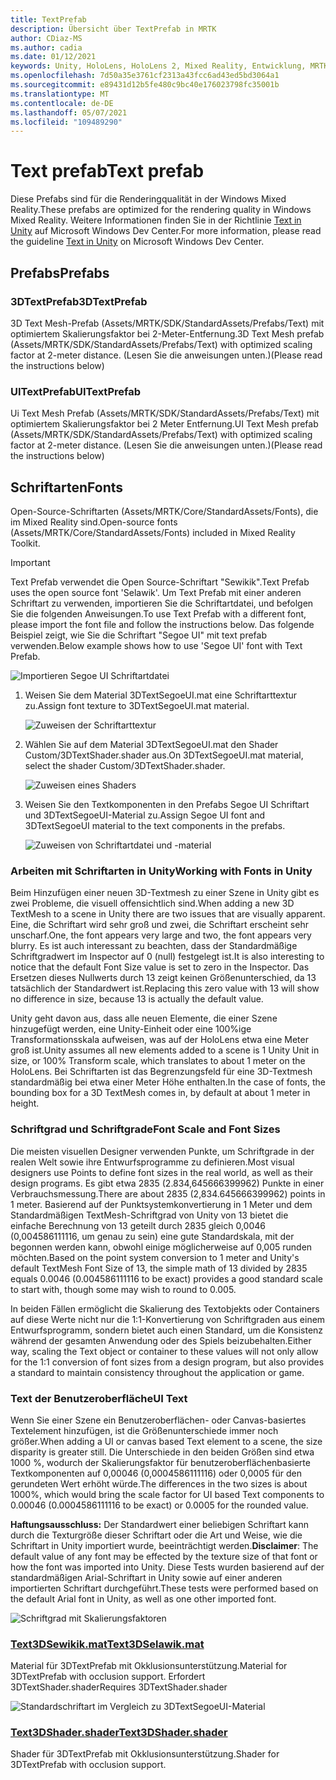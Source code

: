 ```yaml
---
title: TextPrefab
description: Übersicht über TextPrefab in MRTK
author: CDiaz-MS
ms.author: cadia
ms.date: 01/12/2021
keywords: Unity, HoloLens, HoloLens 2, Mixed Reality, Entwicklung, MRTK, TMP,
ms.openlocfilehash: 7d50a35e3761cf2313a43fcc6ad43ed5bd3064a1
ms.sourcegitcommit: e89431d12b5fe480c9bc40e176023798fc35001b
ms.translationtype: MT
ms.contentlocale: de-DE
ms.lasthandoff: 05/07/2021
ms.locfileid: "109489290"
---
```

# <a name="text-prefab"></a><span data-ttu-id="5f2ee-104">Text prefab</span><span class="sxs-lookup"><span data-stu-id="5f2ee-104">Text prefab</span></span>

<span data-ttu-id="5f2ee-105">Diese Prefabs sind für die Renderingqualität in der Windows Mixed Reality.</span><span class="sxs-lookup"><span data-stu-id="5f2ee-105">These prefabs are optimized for the rendering quality in Windows Mixed Reality.</span></span> <span data-ttu-id="5f2ee-106">Weitere Informationen finden Sie in der Richtlinie [Text in Unity](/windows/mixed-reality/text-in-unity) auf Microsoft Windows Dev Center.</span><span class="sxs-lookup"><span data-stu-id="5f2ee-106">For more information, please read the guideline [Text in Unity](/windows/mixed-reality/text-in-unity) on Microsoft Windows Dev Center.</span></span>

## <a name="prefabs"></a><span data-ttu-id="5f2ee-107">Prefabs</span><span class="sxs-lookup"><span data-stu-id="5f2ee-107">Prefabs</span></span>

### <a name="3dtextprefab"></a><span data-ttu-id="5f2ee-108">3DTextPrefab</span><span class="sxs-lookup"><span data-stu-id="5f2ee-108">3DTextPrefab</span></span>

<span data-ttu-id="5f2ee-109">3D Text Mesh-Prefab (Assets/MRTK/SDK/StandardAssets/Prefabs/Text) mit optimiertem Skalierungsfaktor bei 2-Meter-Entfernung.</span><span class="sxs-lookup"><span data-stu-id="5f2ee-109">3D Text Mesh prefab (Assets/MRTK/SDK/StandardAssets/Prefabs/Text) with optimized scaling factor at 2-meter distance.</span></span> <span data-ttu-id="5f2ee-110">(Lesen Sie die anweisungen unten.)</span><span class="sxs-lookup"><span data-stu-id="5f2ee-110">(Please read the instructions below)</span></span>

### <a name="uitextprefab"></a><span data-ttu-id="5f2ee-111">UITextPrefab</span><span class="sxs-lookup"><span data-stu-id="5f2ee-111">UITextPrefab</span></span>

<span data-ttu-id="5f2ee-112">Ui Text Mesh Prefab (Assets/MRTK/SDK/StandardAssets/Prefabs/Text) mit optimiertem Skalierungsfaktor bei 2 Meter Entfernung.</span><span class="sxs-lookup"><span data-stu-id="5f2ee-112">UI Text Mesh prefab (Assets/MRTK/SDK/StandardAssets/Prefabs/Text) with optimized scaling factor at 2-meter distance.</span></span> <span data-ttu-id="5f2ee-113">(Lesen Sie die anweisungen unten.)</span><span class="sxs-lookup"><span data-stu-id="5f2ee-113">(Please read the instructions below)</span></span>

## <a name="fonts"></a><span data-ttu-id="5f2ee-114">Schriftarten</span><span class="sxs-lookup"><span data-stu-id="5f2ee-114">Fonts</span></span>

<span data-ttu-id="5f2ee-115">Open-Source-Schriftarten (Assets/MRTK/Core/StandardAssets/Fonts), die im Mixed Reality sind.</span><span class="sxs-lookup"><span data-stu-id="5f2ee-115">Open-source fonts (Assets/MRTK/Core/StandardAssets/Fonts) included in Mixed Reality Toolkit.</span></span>

> [!IMPORTANT]
> <span data-ttu-id="5f2ee-116">Text Prefab verwendet die Open Source-Schriftart "Sewikik".</span><span class="sxs-lookup"><span data-stu-id="5f2ee-116">Text Prefab uses the open source font 'Selawik'.</span></span> <span data-ttu-id="5f2ee-117">Um Text Prefab mit einer anderen Schriftart zu verwenden, importieren Sie die Schriftartdatei, und befolgen Sie die folgenden Anweisungen.</span><span class="sxs-lookup"><span data-stu-id="5f2ee-117">To use Text Prefab with a different font, please import the font file and follow the instructions below.</span></span> <span data-ttu-id="5f2ee-118">Das folgende Beispiel zeigt, wie Sie die Schriftart "Segoe UI" mit text prefab verwenden.</span><span class="sxs-lookup"><span data-stu-id="5f2ee-118">Below example shows how to use 'Segoe UI' font with Text Prefab.</span></span>

![Importieren Segoe UI Schriftartdatei](../images/text-prefab/TextPrefabInstructions01.png)

1. <span data-ttu-id="5f2ee-120">Weisen Sie dem Material 3DTextSegoeUI.mat eine Schriftarttextur zu.</span><span class="sxs-lookup"><span data-stu-id="5f2ee-120">Assign font texture to 3DTextSegoeUI.mat material.</span></span>

    ![Zuweisen der Schriftarttextur](../images/text-prefab/TextPrefabInstructions02.png)

1. <span data-ttu-id="5f2ee-122">Wählen Sie auf dem Material 3DTextSegoeUI.mat den Shader Custom/3DTextShader.shader aus.</span><span class="sxs-lookup"><span data-stu-id="5f2ee-122">On 3DTextSegoeUI.mat material, select the shader Custom/3DTextShader.shader.</span></span>

    ![Zuweisen eines Shaders](../images/text-prefab/TextPrefabInstructions03.png)

1. <span data-ttu-id="5f2ee-124">Weisen Sie den Textkomponenten in den Prefabs Segoe UI Schriftart und 3DTextSegoeUI-Material zu.</span><span class="sxs-lookup"><span data-stu-id="5f2ee-124">Assign Segoe UI font and 3DTextSegoeUI material to the text components in the prefabs.</span></span>

    ![Zuweisen von Schriftartdatei und -material](../images/text-prefab/TextPrefabInstructions04.png)

### <a name="working-with-fonts-in-unity"></a><span data-ttu-id="5f2ee-126">Arbeiten mit Schriftarten in Unity</span><span class="sxs-lookup"><span data-stu-id="5f2ee-126">Working with Fonts in Unity</span></span>

<span data-ttu-id="5f2ee-127">Beim Hinzufügen einer neuen 3D-Textmesh zu einer Szene in Unity gibt es zwei Probleme, die visuell offensichtlich sind.</span><span class="sxs-lookup"><span data-stu-id="5f2ee-127">When adding a new 3D TextMesh to a scene in Unity there are two issues that are visually apparent.</span></span> <span data-ttu-id="5f2ee-128">Eine, die Schriftart wird sehr groß und zwei, die Schriftart erscheint sehr unscharf.</span><span class="sxs-lookup"><span data-stu-id="5f2ee-128">One, the font appears very large and two, the font appears very blurry.</span></span> <span data-ttu-id="5f2ee-129">Es ist auch interessant zu beachten, dass der Standardmäßige Schriftgradwert im Inspector auf 0 (null) festgelegt ist.</span><span class="sxs-lookup"><span data-stu-id="5f2ee-129">It is also interesting to notice that the default Font Size value is set to zero in the Inspector.</span></span> <span data-ttu-id="5f2ee-130">Das Ersetzen dieses Nullwerts durch 13 zeigt keinen Größenunterschied, da 13 tatsächlich der Standardwert ist.</span><span class="sxs-lookup"><span data-stu-id="5f2ee-130">Replacing this zero value with 13 will show no difference in size, because 13 is actually the default value.</span></span>

<span data-ttu-id="5f2ee-131">Unity geht davon aus, dass alle neuen Elemente, die einer Szene hinzugefügt werden, eine Unity-Einheit oder eine 100%ige Transformationsskala aufweisen, was auf der HoloLens etwa eine Meter groß ist.</span><span class="sxs-lookup"><span data-stu-id="5f2ee-131">Unity assumes all new elements added to a scene is 1 Unity Unit in size, or 100%  Transform scale, which translates to about 1 meter on the HoloLens.</span></span> <span data-ttu-id="5f2ee-132">Bei Schriftarten ist das Begrenzungsfeld für eine 3D-Textmesh standardmäßig bei etwa einer Meter Höhe enthalten.</span><span class="sxs-lookup"><span data-stu-id="5f2ee-132">In the case of fonts, the bounding box for a 3D TextMesh comes in, by default at about 1 meter in height.</span></span>

### <a name="font-scale-and-font-sizes"></a><span data-ttu-id="5f2ee-133">Schriftgrad und Schriftgrade</span><span class="sxs-lookup"><span data-stu-id="5f2ee-133">Font Scale and Font Sizes</span></span>

<span data-ttu-id="5f2ee-134">Die meisten visuellen Designer verwenden Punkte, um Schriftgrade in der realen Welt sowie ihre Entwurfsprogramme zu definieren.</span><span class="sxs-lookup"><span data-stu-id="5f2ee-134">Most visual designers use Points to define font sizes in the real world, as well as their design programs.</span></span> <span data-ttu-id="5f2ee-135">Es gibt etwa 2835 (2.834,645666399962) Punkte in einer Verbrauchsmessung.</span><span class="sxs-lookup"><span data-stu-id="5f2ee-135">There are about 2835 (2,834.645666399962) points in 1 meter.</span></span> <span data-ttu-id="5f2ee-136">Basierend auf der Punktsystemkonvertierung in 1 Meter und dem Standardmäßigen TextMesh-Schriftgrad von Unity von 13 bietet die einfache Berechnung von 13 geteilt durch 2835 gleich 0,0046 (0,004586111116, um genau zu sein) eine gute Standardskala, mit der begonnen werden kann, obwohl einige möglicherweise auf 0,005 runden möchten.</span><span class="sxs-lookup"><span data-stu-id="5f2ee-136">Based on the point system conversion to 1 meter and Unity's default TextMesh Font Size of 13, the simple math of 13 divided by 2835 equals 0.0046 (0.004586111116 to be exact) provides a good standard scale to start with, though some may wish to round to 0.005.</span></span>

<span data-ttu-id="5f2ee-137">In beiden Fällen ermöglicht die Skalierung des Textobjekts oder Containers auf diese Werte nicht nur die 1:1-Konvertierung von Schriftgraden aus einem Entwurfsprogramm, sondern bietet auch einen Standard, um die Konsistenz während der gesamten Anwendung oder des Spiels beizubehalten.</span><span class="sxs-lookup"><span data-stu-id="5f2ee-137">Either way, scaling the Text object or container to these values will not only allow for the 1:1 conversion of font sizes from a design program, but also provides a standard to maintain consistency throughout the application or game.</span></span>

### <a name="ui-text"></a><span data-ttu-id="5f2ee-138">Text der Benutzeroberfläche</span><span class="sxs-lookup"><span data-stu-id="5f2ee-138">UI Text</span></span>

<span data-ttu-id="5f2ee-139">Wenn Sie einer Szene ein Benutzeroberflächen- oder Canvas-basiertes Textelement hinzufügen, ist die Größenunterschiede immer noch größer.</span><span class="sxs-lookup"><span data-stu-id="5f2ee-139">When adding a UI or canvas based Text element to a scene, the size disparity is greater still.</span></span> <span data-ttu-id="5f2ee-140">Die Unterschiede in den beiden Größen sind etwa 1000 %, wodurch der Skalierungsfaktor für benutzeroberflächenbasierte Textkomponenten auf 0,00046 (0,0004586111116) oder 0,0005 für den gerundeten Wert erhöht würde.</span><span class="sxs-lookup"><span data-stu-id="5f2ee-140">The differences in the two sizes is about 1000%, which would bring the scale factor for UI based Text components to 0.00046 (0.0004586111116 to be exact) or 0.0005 for the rounded value.</span></span>

<span data-ttu-id="5f2ee-141">**Haftungsausschluss:** Der Standardwert einer beliebigen Schriftart kann durch die Texturgröße dieser Schriftart oder die Art und Weise, wie die Schriftart in Unity importiert wurde, beeinträchtigt werden.</span><span class="sxs-lookup"><span data-stu-id="5f2ee-141">**Disclaimer**: The default value of any font may be effected by the texture size of that font or how the font was imported into Unity.</span></span> <span data-ttu-id="5f2ee-142">Diese Tests wurden basierend auf der standardmäßigen Arial-Schriftart in Unity sowie auf einer anderen importierten Schriftart durchgeführt.</span><span class="sxs-lookup"><span data-stu-id="5f2ee-142">These tests were performed based on the default Arial font in Unity, as well as one other imported font.</span></span>

![Schriftgrad mit Skalierungsfaktoren](../images/text-prefab/TextPrefabInstructions07.png)

### <a name="text3dselawikmat"></a>[<span data-ttu-id="5f2ee-144">Text3DSewikik.mat</span><span class="sxs-lookup"><span data-stu-id="5f2ee-144">Text3DSelawik.mat</span></span>](https://github.com/microsoft/MixedRealityToolkit-Unity/blob/main/Assets/MRTK/StandardAssets/Materials/)

<span data-ttu-id="5f2ee-145">Material für 3DTextPrefab mit Okklusionsunterstützung.</span><span class="sxs-lookup"><span data-stu-id="5f2ee-145">Material for 3DTextPrefab with occlusion support.</span></span> <span data-ttu-id="5f2ee-146">Erfordert 3DTextShader.shader</span><span class="sxs-lookup"><span data-stu-id="5f2ee-146">Requires 3DTextShader.shader</span></span>

![Standardschriftart im Vergleich zu 3DTextSegoeUI-Material](../images/text-prefab/TextPrefabInstructions06.png)

### <a name="text3dshadershader"></a>[<span data-ttu-id="5f2ee-148">Text3DShader.shader</span><span class="sxs-lookup"><span data-stu-id="5f2ee-148">Text3DShader.shader</span></span>](https://github.com/microsoft/MixedRealityToolkit-Unity/tree/main/Assets/MRTK/StandardAssets/Shaders)

<span data-ttu-id="5f2ee-149">Shader für 3DTextPrefab mit Okklusionsunterstützung.</span><span class="sxs-lookup"><span data-stu-id="5f2ee-149">Shader for 3DTextPrefab with occlusion support.</span></span>